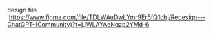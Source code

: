 design file :https://www.figma.com/file/TDLWAuDwLYmr9Er5fQ1chj/Redesign---ChatGPT-(Community)?t=LjWLAYAeNqzp2YMd-6
